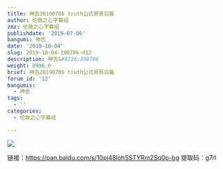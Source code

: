 ```yaml
---
title: 神舌20190706 truth公式哥哥后篇
author: 伦敦之心字幕组
zmz: 伦敦之心字幕组
publishdate: '2019-07-06'
bangumi: 神舌
date: '2019-10-04'
slug: 2019-10-04-190706-d12
description: 神舌&#8226;190706
weight: 8996.0
brief: 神舌20190706 truth公式哥哥后篇
forum_id: '12'
bangumis:
  - 神舌
tags:
  - ''
categories:
  - 伦敦之心字幕组

---
```


![](https://raw.githubusercontent.com/tcgriffith/owaraisite/master/static/img/godtongue.jpg)


<p>链接：<a href="https://pan.baidu.com/s/10pi48lohSSTYRm2Sq0p-bg" target="_blank" rel="nofollow noreferrer">https://pan.baidu.com/s/10pi48lohSSTYRm2Sq0p-bg</a> 提取码：g7rl</p>				

